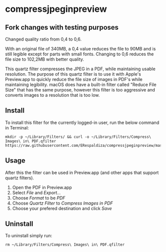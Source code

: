 # compressjpeginpreview

## Fork changes with testing purposes
Changed quality ratio from 0,4 to 0,6.

With an original file of 340MB, a 0,4 value reduces the file to 90MB and is still legible except for parts with small fonts. Changing to 0,6 reduces the file size to 102,2MB with better quality.

This quartz filter compresses the JPEG in a PDF, while maintaining usable resolution.  The purpose of this quartz filter is to use it with Apple's Preview.app to quickly reduce the file size of images in PDF's while maintaining legibility.  macOS does have a built-in filter called "Reduce File Size" that has the same purpose, however this filter is too aggressive and converts images to a resolution that is too low.
## Install

To install this filter for the currently logged-in user, run the below command in Terminal:
```
mkdir -p ~/Library/Filters/ && curl -o ~/Library/Filters/Compress\ Images\ in\ PDF.qfilter https://raw.githubusercontent.com/ERespaldiza/compressjpeginpreview/master/Compress%20Images%20in%20PDF.qfilter
```

## Usage
After this the filter can be used in Preview.app (and other apps that support quartz filters).
1. Open the PDF in Preview.app
2. Select _File_ and _Export..._
3. Choose _Format_ to be _PDF_
4. Choose _Quartz Filter_ to _Compress Images in PDF_
5. Choose your prefered destination and click _Save_

## Uninstall
To uninstall simply run:
```
rm ~/Library/Filters/Compress\ Images\ in\ PDF.qfilter
```
